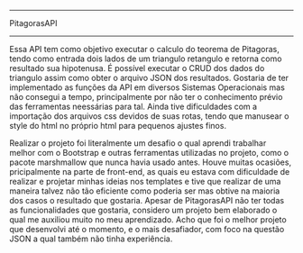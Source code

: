 

************************************************************************************************************************

PitagorasAPI

************************************************************************************************************************

Essa API tem como objetivo executar o calculo do teorema de Pitagoras, tendo como entrada dois lados de um triangulo retangulo
e retorna como resultado sua hipotenusa. É possível executar o CRUD dos dados do triangulo assim como obter o arquivo JSON
dos resultados. Gostaria de ter implementado as funções da API em diversos Sistemas Operacionais mas não consegui a tempo,
principalmente por não ter o conhecimento prévio das ferramentas neessárias para tal. Ainda tive dificuldades com a importação
dos arquivos css devidos de suas rotas, tendo que manusear o style do html no próprio html para pequenos ajustes finos.

Realizar o projeto foi literalmente um desafio o qual aprendi trabalhar melhor com o Bootstrap e outras ferramentas utilizadas
no projeto, como o pacote marshmallow que nunca havia usado antes. Houve muitas ocasiões, pricipalmente na parte de front-end,
as quais eu estava com dificuldade de realizar e projetar minhas ideias nos templates e tive que realizar de uma maneira talvez
não tão eficiente como poderia ser mas obtive na maioria dos casos o resultado que gostaria. Apesar de PitagorasAPI não ter todas
as funcionalidades que gostaria, considero um projeto bem elaborado o qual me auxiliou muito no meu aprendizado. Acho que foi o
melhor projeto que desenvolvi até o momento, e o mais desafiador, com foco na questão JSON a qual também não tinha experiência.
